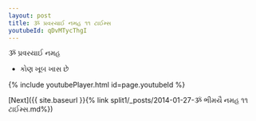 ```yaml
---
layout: post
title: ૐ પ્રવરયાઈ નમહ ૧૧ ટાઈમ્સ
youtubeId: qDvMTycThgI
---
```

 
 
 ૐ પ્રવરયાઈ નમહ  
 
 -  કોણ ખૂબ ખાસ છે 
 
  
 
  
 
 
 
 
 
 


{% include youtubePlayer.html id=page.youtubeId %}
 
[Next]({{ site.baseurl }}{% link  split1/_posts/2014-01-27-ૐ ભીમયૈ નમહ ૧૧ ટાઈમ્સ.md%})
 

